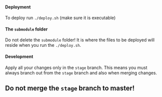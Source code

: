 #### Deployment  
To deploy run `./deploy.sh` (make sure it is executable)  

#### The `submodule` folder
Do not delete the `submodule` folder!
It is where the files to be deployed will reside when you run the `./deploy.sh`.  

#### Development  
Apply all your changes only in the `stage` branch.
This means you must always branch out from the `stage` branch and also when merging changes.

## Do not merge the `stage` branch to master!